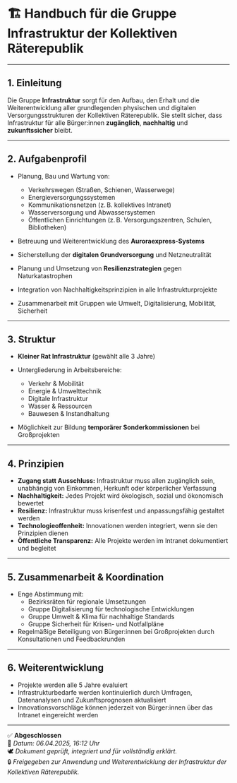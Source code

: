 <!--
Autor: Fabio Weidner
Version: 1.0
Sektion: Infrastruktur
Veröffentlichung: April 2025
-->

# 🏗️ Handbuch für die Gruppe Infrastruktur der Kollektiven Räterepublik

---

## 1. Einleitung

Die Gruppe **Infrastruktur** sorgt für den Aufbau, den Erhalt und die Weiterentwicklung aller grundlegenden physischen und digitalen Versorgungsstrukturen der Kollektiven Räterepublik. Sie stellt sicher, dass Infrastruktur für alle Bürger:innen **zugänglich**, **nachhaltig** und **zukunftssicher** bleibt.

---

## 2. Aufgabenprofil

- Planung, Bau und Wartung von:
  - Verkehrswegen (Straßen, Schienen, Wasserwege)
  - Energieversorgungssystemen
  - Kommunikationsnetzen (z. B. kollektives Intranet)
  - Wasserversorgung und Abwassersystemen
  - Öffentlichen Einrichtungen (z. B. Versorgungszentren, Schulen, Bibliotheken)

- Betreuung und Weiterentwicklung des **Auroraexpress-Systems**
- Sicherstellung der **digitalen Grundversorgung** und Netzneutralität
- Planung und Umsetzung von **Resilienzstrategien** gegen Naturkatastrophen
- Integration von Nachhaltigkeitsprinzipien in alle Infrastrukturprojekte
- Zusammenarbeit mit Gruppen wie Umwelt, Digitalisierung, Mobilität, Sicherheit

---

## 3. Struktur

- **Kleiner Rat Infrastruktur** (gewählt alle 3 Jahre)
- Untergliederung in Arbeitsbereiche:
  - Verkehr & Mobilität
  - Energie & Umwelttechnik
  - Digitale Infrastruktur
  - Wasser & Ressourcen
  - Bauwesen & Instandhaltung

- Möglichkeit zur Bildung **temporärer Sonderkommissionen** bei Großprojekten

---

## 4. Prinzipien

- **Zugang statt Ausschluss:** Infrastruktur muss allen zugänglich sein, unabhängig von Einkommen, Herkunft oder körperlicher Verfassung
- **Nachhaltigkeit:** Jedes Projekt wird ökologisch, sozial und ökonomisch bewertet
- **Resilienz:** Infrastruktur muss krisenfest und anpassungsfähig gestaltet werden
- **Technologieoffenheit:** Innovationen werden integriert, wenn sie den Prinzipien dienen
- **Öffentliche Transparenz:** Alle Projekte werden im Intranet dokumentiert und begleitet

---

## 5. Zusammenarbeit & Koordination

- Enge Abstimmung mit:
  - Bezirksräten für regionale Umsetzungen
  - Gruppe Digitalisierung für technologische Entwicklungen
  - Gruppe Umwelt & Klima für nachhaltige Standards
  - Gruppe Sicherheit für Krisen- und Notfallpläne
- Regelmäßige Beteiligung von Bürger:innen bei Großprojekten durch Konsultationen und Feedbackrunden

---

## 6. Weiterentwicklung

- Projekte werden alle 5 Jahre evaluiert
- Infrastrukturbedarfe werden kontinuierlich durch Umfragen, Datenanalysen und Zukunftsprognosen aktualisiert
- Innovationsvorschläge können jederzeit von Bürger:innen über das Intranet eingereicht werden

---

✅ **Abgeschlossen**  
📅 *Datum: 06.04.2025, 16:12 Uhr*  
🕊️ *Dokument geprüft, integriert und für vollständig erklärt.*  
🔒 *Freigegeben zur Anwendung und Weiterentwicklung der Infrastruktur der Kollektiven Räterepublik.*

